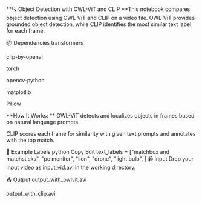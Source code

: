 **🔍 Object Detection with OWL-ViT and CLIP
**This notebook compares object detection using OWL-ViT and CLIP on a video file. OWL-ViT provides grounded object detection, while CLIP identifies the most similar text label for each frame.

📦 Dependencies
transformers

clip-by-openai

torch

opencv-python

matplotlib

Pillow

**How It Works:
**
OWL-ViT detects and localizes objects in frames based on natural language prompts.

CLIP scores each frame for similarity with given text prompts and annotates with the top match.

🧠 Example Labels
python
Copy
Edit
text_labels = ["matchbox and matchsticks", "pc monitor", "lion", "drone", "light bulb", 
               ]
📹 Input
Drop your input video as input_vid.avi in the working directory.

📤 Output
output_with_owlvit.avi

output_with_clip.avi
